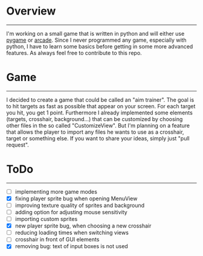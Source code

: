 # Overview
----
I'm working on a small game that is written in python and will either use
[pygame](https://www.pygame.org/news) or [arcade](https://arcade.academy/).
Since I never programmed any game, especially with python, I have to learn some
basics before getting in some more advanced features. As always feel free to contribute
to this repo.

# Game
----
I decided to create a game that could be called an "aim trainer". The goal is to hit
targets as fast as possible that appear on your screen. For each target you hit,
you get 1 point. Furthermore I already implemented some elements (targets, crosshair,
background...) that can be customized by choosing other files in the so called
"CustomizeView". But I'm planning on a feature that allows the player to import
any files he wants to use as a crosshair, target or something else. If you want
to share your ideas, simply just "pull request".

# ToDo
----
- [ ] implementing more game modes
- [x] fixing player sprite bug when opening MenuView
- [ ] improving texture quality of sprites and background
- [ ] adding option for adjusting mouse sensitivity
- [ ] importing custom sprites
- [x] new player sprite bug, when choosing a new crosshair
- [ ] reducing loading times when switching views
- [ ] crosshair in front of GUI elements
- [x] removing bug: text of input boxes is not used
